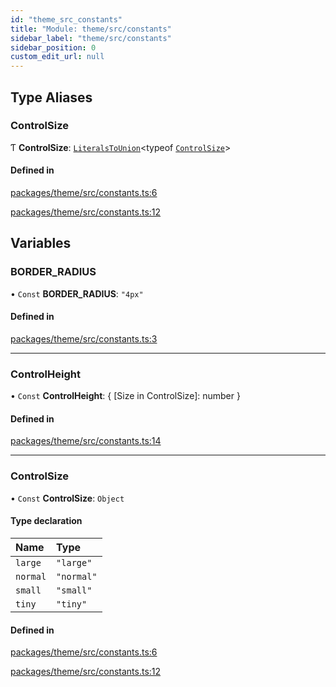 ```yaml
---
id: "theme_src_constants"
title: "Module: theme/src/constants"
sidebar_label: "theme/src/constants"
sidebar_position: 0
custom_edit_url: null
---
```


## Type Aliases

### ControlSize

Ƭ **ControlSize**: [`LiteralsToUnion`](utils_src_literals.md#literalstounion)<typeof [`ControlSize`](theme_src_constants.md#controlsize-1)\>

#### Defined in

[packages/theme/src/constants.ts:6](https://github.com/rozzzly/overcast-ui/blob/23b69a1/packages/theme/src/constants.ts#L6)

[packages/theme/src/constants.ts:12](https://github.com/rozzzly/overcast-ui/blob/23b69a1/packages/theme/src/constants.ts#L12)

## Variables

### BORDER\_RADIUS

• `Const` **BORDER\_RADIUS**: ``"4px"``

#### Defined in

[packages/theme/src/constants.ts:3](https://github.com/rozzzly/overcast-ui/blob/23b69a1/packages/theme/src/constants.ts#L3)

___

### ControlHeight

• `Const` **ControlHeight**: { [Size in ControlSize]: number }

#### Defined in

[packages/theme/src/constants.ts:14](https://github.com/rozzzly/overcast-ui/blob/23b69a1/packages/theme/src/constants.ts#L14)

___

### ControlSize

• `Const` **ControlSize**: `Object`

#### Type declaration

| Name | Type |
| :------ | :------ |
| `large` | ``"large"`` |
| `normal` | ``"normal"`` |
| `small` | ``"small"`` |
| `tiny` | ``"tiny"`` |

#### Defined in

[packages/theme/src/constants.ts:6](https://github.com/rozzzly/overcast-ui/blob/23b69a1/packages/theme/src/constants.ts#L6)

[packages/theme/src/constants.ts:12](https://github.com/rozzzly/overcast-ui/blob/23b69a1/packages/theme/src/constants.ts#L12)
